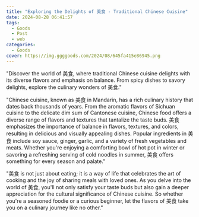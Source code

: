 ```yaml
---
title: "Exploring the Delights of 美食 - Traditional Chinese Cuisine"
date: 2024-08-28 06:41:57
tags:
  - Goods
  - Post
  - web
categories:
  - Goods
cover: https://img.ggggoods.com/2024/08/645fa415e86945.png
---
```


"Discover the world of 美食, where traditional Chinese cuisine delights with its diverse flavors and emphasis on balance. From spicy dishes to savory delights, explore the culinary wonders of 美食."

"Chinese cuisine, known as 美食 in Mandarin, has a rich culinary history that dates back thousands of years. From the aromatic flavors of Sichuan cuisine to the delicate dim sum of Cantonese cuisine, Chinese food offers a diverse range of flavors and textures that tantalize the taste buds. 美食 emphasizes the importance of balance in flavors, textures, and colors, resulting in delicious and visually appealing dishes. Popular ingredients in 美食 include soy sauce, ginger, garlic, and a variety of fresh vegetables and meats. Whether you're enjoying a comforting bowl of hot pot in winter or savoring a refreshing serving of cold noodles in summer, 美食 offers something for every season and palate."

"美食 is not just about eating; it is a way of life that celebrates the art of cooking and the joy of sharing meals with loved ones. As you delve into the world of 美食, you'll not only satisfy your taste buds but also gain a deeper appreciation for the cultural significance of Chinese cuisine. So whether you're a seasoned foodie or a curious beginner, let the flavors of 美食 take you on a culinary journey like no other."
